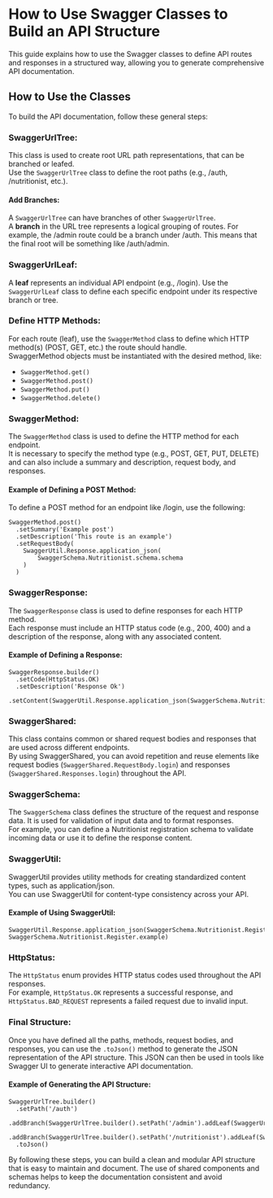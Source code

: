 <h1>How to Use Swagger Classes to Build an API Structure</h1>

<p>This guide explains how to use the Swagger classes to define API routes and responses in a structured way, allowing
	you to generate comprehensive API documentation.</p>

<h2>How to Use the Classes</h2>

<p>To build the API documentation, follow these general steps:</p>

<h3>SwaggerUrlTree:</h3>
<p>This class is used to create root URL path representations, that can be branched or leafed.<br>
	Use the <code>SwaggerUrlTree</code> class to define the root paths (e.g., /auth, /nutritionist, etc.).</p>

<h4>Add Branches:</h4>
<p>A <code>SwaggerUrlTree</code> can have branches of other <code>SwaggerUrlTree</code>.<br>
	A <strong>branch</strong> in the URL tree represents a logical grouping of routes. For example, the /admin route
	could be a branch under /auth. This means that the final root will be something like /auth/admin.</p>

<h3>SwaggerUrlLeaf:</h3>
<p>A <strong>leaf</strong> represents an individual API endpoint (e.g., /login). Use the <code>SwaggerUrlLeaf</code>
	class to define each specific endpoint under its respective branch or tree.</p>

<h3>Define HTTP Methods:</h3>
<p>For each route (leaf), use the <code>SwaggerMethod</code> class to define which HTTP method(s) (POST, GET, etc.) the
	route should handle.<br>
	SwaggerMethod objects must be instantiated with the desired method, like:</p>
<ul>
	<li><code>SwaggerMethod.get()</code></li>
	<li><code>SwaggerMethod.post()</code></li>
	<li><code>SwaggerMethod.put()</code></li>
	<li><code>SwaggerMethod.delete()</code></li>
</ul>

<h3>SwaggerMethod:</h3>
<p>The <code>SwaggerMethod</code> class is used to define the HTTP method for each endpoint.<br>
	It is necessary to specify the method type (e.g., POST, GET, PUT, DELETE) and can also include a summary and
	description, request body, and responses.</p>

<h4>Example of Defining a POST Method:</h4>
<p>To define a POST method for an endpoint like /login, use the following:</p>
<pre><code>SwaggerMethod.post()
  .setSummary('Example post')
  .setDescription('This route is an example')
  .setRequestBody(
	SwaggerUtil.Response.application_json(
		SwaggerSchema.Nutritionist.schema.schema
	)
  )
</code></pre>

<h3>SwaggerResponse:</h3>
<p>The <code>SwaggerResponse</code> class is used to define responses for each HTTP method.<br>
	Each response must include an HTTP status code (e.g., 200, 400) and a description of the response, along with any
	associated content.</p>

<h4>Example of Defining a Response:</h4>
<pre><code>SwaggerResponse.builder()
  .setCode(HttpStatus.OK)
  .setDescription('Response Ok')
  .setContent(SwaggerUtil.Response.application_json(SwaggerSchema.Nutritionist.schema))</code></pre>

<h3>SwaggerShared:</h3>
<p>This class contains common or shared request bodies and responses that are used across different endpoints.<br>
	By using SwaggerShared, you can avoid repetition and reuse elements like request bodies
	(<code>SwaggerShared.RequestBody.login</code>) and responses (<code>SwaggerShared.Responses.login</code>) throughout
	the API.</p>

<h3>SwaggerSchema:</h3>
<p>The <code>SwaggerSchema</code> class defines the structure of the request and response data. It is used for
	validation of input data and to format responses.<br>
	For example, you can define a Nutritionist registration schema to validate incoming data or use it to define the
	response content.</p>

<h3>SwaggerUtil:</h3>
<p>SwaggerUtil provides utility methods for creating standardized content types, such as application/json.<br>
	You can use SwaggerUtil for content-type consistency across your API.</p>

<h4>Example of Using SwaggerUtil:</h4>
<pre><code>SwaggerUtil.Response.application_json(SwaggerSchema.Nutritionist.Register.schema, SwaggerSchema.Nutritionist.Register.example)</code></pre>

<h3>HttpStatus:</h3>
<p>The <code>HttpStatus</code> enum provides HTTP status codes used throughout the API responses.<br>
	For example, <code>HttpStatus.OK</code> represents a successful response, and <code>HttpStatus.BAD_REQUEST</code>
	represents a failed request due to invalid input.</p>

<h3>Final Structure:</h3>
<p>Once you have defined all the paths, methods, request bodies, and responses, you can use the <code>.toJson()</code>
	method to generate the JSON representation of the API structure. This JSON can then be used in tools like Swagger UI
	to generate interactive API documentation.</p>

<h4>Example of Generating the API Structure:</h4>
<pre><code>SwaggerUrlTree.builder()
  .setPath('/auth')
  .addBranch(SwaggerUrlTree.builder().setPath('/admin').addLeaf(SwaggerUrlLeaf.builder().setPath('/login').addMethods(SwaggerMethod.post())))
  .addBranch(SwaggerUrlTree.builder().setPath('/nutritionist').addLeaf(SwaggerUrlLeaf.builder().setPath('/login').addMethods(SwaggerMethod.post())))
  .toJson()</code></pre>

<p>By following these steps, you can build a clean and modular API structure that is easy to maintain and document. The
	use of shared components and schemas helps to keep the documentation consistent and avoid redundancy.</p>